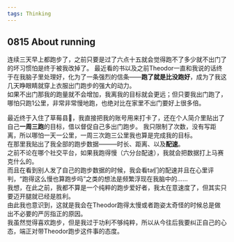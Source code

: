 ```yaml
---
tags: Thinking
---
```


## 0815 About running <CN>

连续三天早上都跑步了，之前只要是过了六点十五就会觉得跑不了多少就不出门了的坏习惯怕是终于被我改掉了。
最近看的书以及之前Theodor一直和我说的话终于在我脑子里处理好，化为了一条强烈的信条——**跑了就是比没跑好**，成为了我这几天睁眼睛就穿上衣服出门跑步的强大的动力。  
如果不出门那我的跑量就不会增加，我离我的目标就会更远；但只要我出门跑了，哪怕只跑1公里，非常非常慢地跑，也绝对比在家里不出门要好上很多倍。 

最近终于入住了草莓县🌟，我直接把我的账号用来打卡了，还在个人简介里贴出了自己**一周三跑**的目标，借以督促自己多出门跑步。
我只限制了次数，没有写距离，所以哪怕一天一公里，一周三次跑三公里我也算是完成我的目标。  
在那里我贴出了我全部的跑步数据———时长、距离、以及**配速**。  
之前不论在哪个社交平台，如果我跑得慢（六分台配速），我就会把数据打上马赛克什么的。  
而且在看到别人发了自己的跑步数据的时候，我会看ta们的配速并且在心里评判，“跑得这么慢也算跑步吗”之类的想法是频繁浮现在我脑中的……  
我想，在此之前，我都不算是一个纯粹的跑步爱好者，我太在意速度了，但其实只要迈开腿就已经是胜利。  
由此我也意识到，这就是我会在Theodor跑得太慢或者跑姿太奇怪的时候总是做出不必要的严厉指正的原因。  
我虽然觉得喜欢跑步，但是我过于功利不够纯粹，所以从今往后我要纠正自己的心态，端正对带Theodor跑步这件事的态度。
